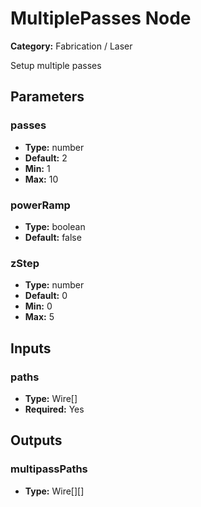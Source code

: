 
# MultiplePasses Node

**Category:** Fabrication / Laser

Setup multiple passes

## Parameters


### passes
- **Type:** number
- **Default:** 2
- **Min:** 1
- **Max:** 10



### powerRamp
- **Type:** boolean
- **Default:** false





### zStep
- **Type:** number
- **Default:** 0
- **Min:** 0
- **Max:** 5



## Inputs


### paths
- **Type:** Wire[]
- **Required:** Yes



## Outputs


### multipassPaths
- **Type:** Wire[][]




